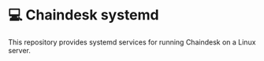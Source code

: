 # 💻 Chaindesk systemd
This repository provides systemd services for running Chaindesk on a Linux server.

#
